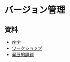 # バージョン管理

## 資料

* [座学](https://github.com/dekokun/git/blob/master/learn.md)
* [ワークショップ](https://github.com/dekokun/git/blob/master/WORkSHOP.md)
* [発展的課題](https://github.com/dekokun/git/blob/master/one-more-thing.md)

